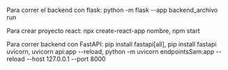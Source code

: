 Para correr el backend con flask: python -m flask --app backend_archivo run

Para crear proyecto react: npx create-react-app nombre, npm start

Para correr backend con FastAPI: pip install fastapi[all], pip install fastapi uvicorn, uvicorn api:app --reload, python -m uvicorn endpointsSam:app --reload --host 127.0.0.1 --port 8000

